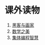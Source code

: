 # 课外读物
1. [黑客与画家](https://book.douban.com/subject/6021440/)
2. [数学之美](https://book.douban.com/subject/26163454/)
3. [集体编程智慧](https://book.douban.com/subject/3288908/)